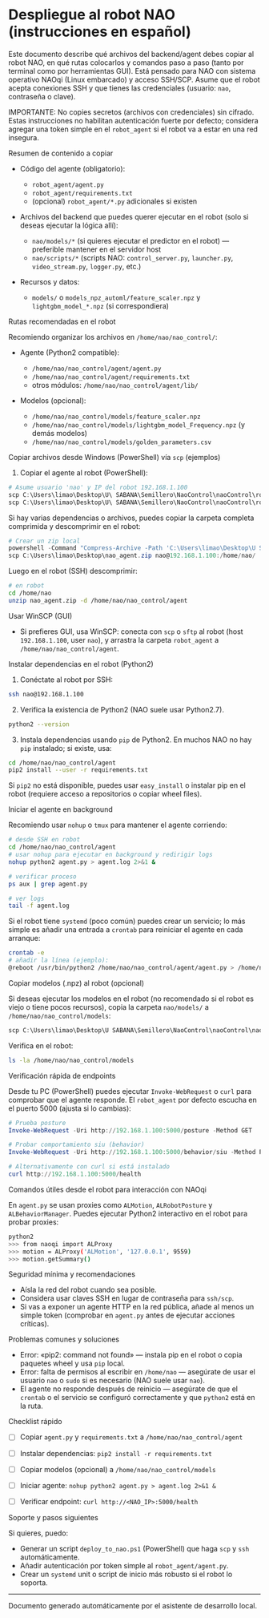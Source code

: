 # Despliegue al robot NAO (instrucciones en español)

Este documento describe qué archivos del backend/agent debes copiar al robot NAO, en qué rutas colocarlos y comandos paso a paso (tanto por terminal como por herramientas GUI). Está pensado para NAO con sistema operativo NAOqi (Linux embarcado) y acceso SSH/SCP. Asume que el robot acepta conexiones SSH y que tienes las credenciales (usuario: `nao`, contraseña o clave).

IMPORTANTE: No copies secretos (archivos con credenciales) sin cifrado. Estas instrucciones no habilitan autenticación fuerte por defecto; considera agregar una token simple en el `robot_agent` si el robot va a estar en una red insegura.

Resumen de contenido a copiar

- Código del agente (obligatorio):
  - `robot_agent/agent.py`
  - `robot_agent/requirements.txt`
  - (opcional) `robot_agent/*.py` adicionales si existen

- Archivos del backend que puedes querer ejecutar en el robot (solo si deseas ejecutar la lógica allí):
  - `nao/models/*` (si quieres ejecutar el predictor en el robot) — preferible mantener en el servidor host
  - `nao/scripts/*` (scripts NAO: `control_server.py`, `launcher.py`, `video_stream.py`, `logger.py`, etc.)

- Recursos y datos:
  - `models/` o `models_npz_automl/feature_scaler.npz` y `lightgbm_model_*.npz` (si correspondiera)


Rutas recomendadas en el robot

Recomiendo organizar los archivos en `/home/nao/nao_control/`:

- Agente (Python2 compatible):
  - `/home/nao/nao_control/agent/agent.py`
  - `/home/nao/nao_control/agent/requirements.txt`
  - otros módulos: `/home/nao/nao_control/agent/lib/`

- Modelos (opcional):
  - `/home/nao/nao_control/models/feature_scaler.npz`
  - `/home/nao/nao_control/models/lightgbm_model_Frequency.npz` (y demás modelos)
  - `/home/nao/nao_control/models/golden_parameters.csv`


Copiar archivos desde Windows (PowerShell) vía `scp` (ejemplos)

1) Copiar el agente al robot (PowerShell):

```powershell
# Asume usuario 'nao' y IP del robot 192.168.1.100
scp C:\Users\limao\Desktop\U\ SABANA\Semillero\NaoControl\naoControl\robot_agent\agent.py nao@192.168.1.100:/home/nao/nao_control/agent/agent.py
scp C:\Users\limao\Desktop\U\ SABANA\Semillero\NaoControl\naoControl\robot_agent\requirements.txt nao@192.168.1.100:/home/nao/nao_control/agent/requirements.txt
```

Si hay varias dependencias o archivos, puedes copiar la carpeta completa comprimida y descomprimir en el robot:

```powershell
# Crear un zip local
powershell -Command "Compress-Archive -Path 'C:\Users\limao\Desktop\U SABANA\Semillero\NaoControl\naoControl\robot_agent\*' -DestinationPath 'C:\Users\limao\Desktop\nao_agent.zip'"
scp C:\Users\limao\Desktop\nao_agent.zip nao@192.168.1.100:/home/nao/
```

Luego en el robot (SSH) descomprimir:

```bash
# en robot
cd /home/nao
unzip nao_agent.zip -d /home/nao/nao_control/agent
```

Usar WinSCP (GUI)

- Si prefieres GUI, usa WinSCP: conecta con `scp` o `sftp` al robot (host `192.168.1.100`, user `nao`), y arrastra la carpeta `robot_agent` a `/home/nao/nao_control/agent`.


Instalar dependencias en el robot (Python2)

1) Conéctate al robot por SSH:

```bash
ssh nao@192.168.1.100
```

2) Verifica la existencia de Python2 (NAO suele usar Python2.7).

```bash
python2 --version
```

3) Instala dependencias usando `pip` de Python2. En muchos NAO no hay `pip` instalado; si existe, usa:

```bash
cd /home/nao/nao_control/agent
pip2 install --user -r requirements.txt
```

Si `pip2` no está disponible, puedes usar `easy_install` o instalar pip en el robot (requiere acceso a repositorios o copiar wheel files).


Iniciar el agente en background

Recomiendo usar `nohup` o `tmux` para mantener el agente corriendo:

```bash
# desde SSH en robot
cd /home/nao/nao_control/agent
# usar nohup para ejecutar en background y redirigir logs
nohup python2 agent.py > agent.log 2>&1 &

# verificar proceso
ps aux | grep agent.py

# ver logs
tail -f agent.log
```

Si el robot tiene `systemd` (poco común) puedes crear un servicio; lo más simple es añadir una entrada a `crontab` para reiniciar el agente en cada arranque:

```bash
crontab -e
# añadir la línea (ejemplo):
@reboot /usr/bin/python2 /home/nao/nao_control/agent/agent.py > /home/nao/nao_control/agent/agent.log 2>&1
```



Copiar modelos (.npz) al robot (opcional)

Si deseas ejecutar los modelos en el robot (no recomendado si el robot es viejo o tiene pocos recursos), copia la carpeta `nao/models/` a `/home/nao/nao_control/models`:

```powershell
scp C:\Users\limao\Desktop\U SABANA\Semillero\NaoControl\naoControl\nao\models\* nao@192.168.1.100:/home/nao/nao_control/models/
```

Verifica en el robot:

```bash
ls -la /home/nao/nao_control/models
```


Verificación rápida de endpoints

Desde tu PC (PowerShell) puedes ejecutar `Invoke-WebRequest` o `curl` para comprobar que el agente responde. El `robot_agent` por defecto escucha en el puerto 5000 (ajusta si lo cambias):

```powershell
# Prueba posture
Invoke-WebRequest -Uri http://192.168.1.100:5000/posture -Method GET

# Probar comportamiento siu (behavior)
Invoke-WebRequest -Uri http://192.168.1.100:5000/behavior/siu -Method POST

# Alternativamente con curl si está instalado
curl http://192.168.1.100:5000/health
```

Comandos útiles desde el robot para interacción con NAOqi

En `agent.py` se usan proxies como `ALMotion`, `ALRobotPosture` y `ALBehaviorManager`. Puedes ejecutar Python2 interactivo en el robot para probar proxies:

```bash
python2
>>> from naoqi import ALProxy
>>> motion = ALProxy('ALMotion', '127.0.0.1', 9559)
>>> motion.getSummary()
```


Seguridad mínima y recomendaciones

- Aísla la red del robot cuando sea posible.
- Considera usar claves SSH en lugar de contraseña para `ssh/scp`.
- Si vas a exponer un agente HTTP en la red pública, añade al menos un simple token (comprobar en `agent.py` antes de ejecutar acciones críticas).


Problemas comunes y soluciones

- Error: «pip2: command not found» — instala pip en el robot o copia paquetes wheel y usa `pip` local.
- Error: falta de permisos al escribir en `/home/nao` — asegúrate de usar el usuario `nao` o `sudo` si es necesario (NAO suele usar `nao`).
- El agente no responde después de reinicio — asegúrate de que el `crontab` o el servicio se configuró correctamente y que `python2` está en la ruta.


Checklist rápido

- [ ] Copiar `agent.py` y `requirements.txt` a `/home/nao/nao_control/agent`
- [ ] Instalar dependencias: `pip2 install -r requirements.txt`
- [ ] Copiar modelos (opcional) a `/home/nao/nao_control/models`
- [ ] Iniciar agente: `nohup python2 agent.py > agent.log 2>&1 &`
- [ ] Verificar endpoint: `curl http://<NAO_IP>:5000/health`


Soporte y pasos siguientes

Si quieres, puedo:

- Generar un script `deploy_to_nao.ps1` (PowerShell) que haga `scp` y `ssh` automáticamente.
- Añadir autenticación por token simple al `robot_agent/agent.py`.
- Crear un `systemd` unit o script de inicio más robusto si el robot lo soporta.

---
Documento generado automáticamente por el asistente de desarrollo local.
